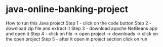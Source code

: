 # java-online-banking-project
How to run this Java project 
Step 1 - click on the code button
Step 2 - download zip file and extract it
Step 3 - download apache NetBeans app and open it
Step 4 - click on file -> open project -> downloads -> click on the open project
Step 5 - after it open in project section click on run
